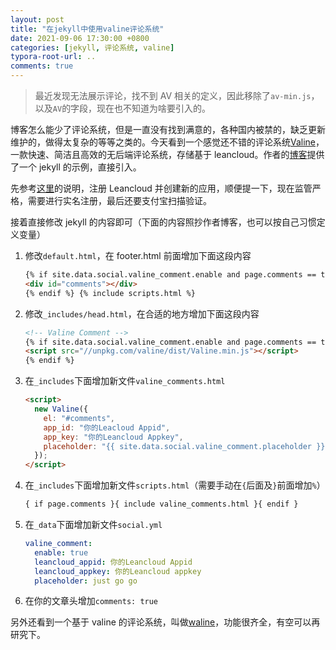 ```yaml
---
layout: post
title: "在jekyll中使用valine评论系统"
date: 2021-09-06 17:30:00 +0800
categories: [jekyll, 评论系统, valine]
typora-root-url: ..
comments: true
---
```


> 最近发现无法展示评论，找不到 AV 相关的定义，因此移除了`av-min.js`，以及`AV`的字段，现在也不知道为啥要引入的。

博客怎么能少了评论系统，但是一直没有找到满意的，各种国内被禁的，缺乏更新维护的，做得太复杂的等等之类的。今天看到一个感觉还不错的评论系统[Valine](https://valine.js.org/)，一款快速、简洁且高效的无后端评论系统，存储基于 leancloud。作者的[博客](https://github.com/staticblog/staticblog.github.io)提供了一个 jekyll 的示例，直接引入。

先参考[这里](https://valine.js.org/quickstart.html#%E8%8E%B7%E5%8F%96APP-ID-%E5%92%8C-APP-Key)的说明，注册 Leancloud 并创建新的应用，顺便提一下，现在监管严格，需要进行实名注册，最后还要支付宝扫描验证。

接着直接修改 jekyll 的内容即可（下面的内容照抄作者博客，也可以按自己习惯定义变量）

1. 修改`default.html`，在 footer.html 前面增加下面这段内容

   ```html
   {% if site.data.social.valine_comment.enable and page.comments == true %}
   <div id="comments"></div>
   {% endif %} {% include scripts.html %}
   ```

2. 修改`_includes/head.html`，在合适的地方增加下面这段内容

   ```html
   <!-- Valine Comment -->
   {% if site.data.social.valine_comment.enable and page.comments == true %}
   <script src="//unpkg.com/valine/dist/Valine.min.js"></script>
   {% endif %}
   ```

3. 在`_includes`下面增加新文件`valine_comments.html`

   ```html
   <script>
     new Valine({
       el: "#comments",
       app_id: "你的Leacloud Appid",
       app_key: "你的Leancloud Appkey",
       placeholder: "{{ site.data.social.valine_comment.placeholder }}",
     });
   </script>
   ```

4. 在`_includes`下面增加新文件`scripts.html`（需要手动在`{`后面及`}`前面增加`%`）

   ```html
   { if page.comments }{ include valine_comments.html }{ endif }
   ```

5. 在`_data`下面增加新文件`social.yml`

   ```yaml
   valine_comment:
     enable: true
     leancloud_appid: 你的Leancloud Appid
     leancloud_appkey: 你的Leancloud appkey
     placeholder: just go go
   ```

6. 在你的文章头增加`comments: true`

另外还看到一个基于 valine 的评论系统，叫做[waline](https://github.com/walinejs/waline)，功能很齐全，有空可以再研究下。
